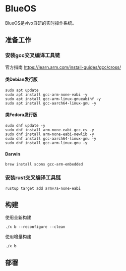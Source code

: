 # BlueOS
BlueOS是vivo自研的实时操作系统。

## 准备工作

### 安装gcc交叉编译工具链
官方指南 https://learn.arm.com/install-guides/gcc/cross/
#### 类Debian发行版
```
sudo apt update
sudo apt install gcc-arm-none-eabi -y
sudo apt install gcc-arm-linux-gnueabihf -y
sudo apt install gcc-aarch64-linux-gnu -y
```
#### 类Fedora发行版
```
sudo dnf update -y
sudo dnf install arm-none-eabi-gcc-cs -y
sudo dnf install arm-none-eabi-newlib -y
sudo dnf install gcc-aarch64-linux-gnu -y
sudo dnf install gcc-arm-linux-gnu -y
```
#### Darwin
```
brew install scons gcc-arm-embedded
```

### 安装rust交叉编译工具链
```
rustup target add armv7a-none-eabi
```

## 构建
使用全新构建
```shell
./x b --reconfigure --clean
```
使用增量构建
```shell
./x b
```

## 部署

